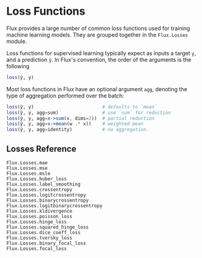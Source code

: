 # Loss Functions

Flux provides a large number of common loss functions used for training machine learning models.
They are grouped together in the `Flux.Losses` module.

Loss functions for supervised learning typically expect as inputs a target `y`, and a prediction `ŷ`.
In Flux's convention, the order of the arguments is the following

```julia
loss(ŷ, y)
```

Most loss functions in Flux have an optional argument `agg`, denoting the type of aggregation performed over the
batch:

```julia
loss(ŷ, y)                         # defaults to `mean`
loss(ŷ, y, agg=sum)                # use `sum` for reduction
loss(ŷ, y, agg=x->sum(x, dims=2))  # partial reduction
loss(ŷ, y, agg=x->mean(w .* x))    # weighted mean
loss(ŷ, y, agg=identity)           # no aggregation.
```

## Losses Reference

```@docs
Flux.Losses.mae
Flux.Losses.mse
Flux.Losses.msle
Flux.Losses.huber_loss
Flux.Losses.label_smoothing
Flux.Losses.crossentropy
Flux.Losses.logitcrossentropy
Flux.Losses.binarycrossentropy
Flux.Losses.logitbinarycrossentropy
Flux.Losses.kldivergence
Flux.Losses.poisson_loss
Flux.Losses.hinge_loss
Flux.Losses.squared_hinge_loss
Flux.Losses.dice_coeff_loss
Flux.Losses.tversky_loss
Flux.Losses.binary_focal_loss
Flux.Losses.focal_loss
```
